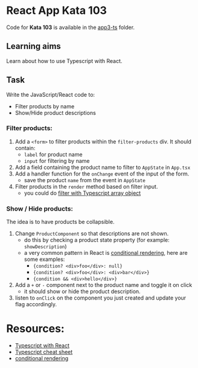 # React App Kata 103

Code for **Kata 103** is available in the [app3-ts](app3-ts) folder.

## Learning aims

Learn about how to use Typescript with React.

## Task

Write the JavaScript/React code to: 

* Filter products by name
* Show/Hide product descriptions

### Filter products:
1. Add a `<form>` to filter products within the `filter-products` div. It should contain:
    * `label` for product name
    * `input` for filtering by name
1. Add a field containing the product name to filter to `AppState` in `App.tsx`
1. Add a handler function for the `onChange` event of the input of the form.
    * save the product `name` from the event in `AppState`
1. Filter products in the `render` method based on filter input.
    * you could do [filter with Typescript array object](https://www.tutorialspoint.com/typescript/typescript_array_filter.htm)

### Show / Hide products:

The idea is to have products be collapsible. 
1. Change `ProductComponent` so that descriptions are not shown.
    * do this by checking a product state property (for example: `showDescription`)
    * a very common pattern in React is [conditional rendering](https://facebook.github.io/react/docs/conditional-rendering.html), here are some examples:
        * `{condition? <div>foo</div>: null}`
        * `{condition? <div>foo</div>: <div>bar</div>}`
        * `{condition && <div>hello</div>}`
1. Add a `+` or `-` component next to the product name and toggle it on click
    * it should show or hide the product description.
1. listen to `onClick` on the component you just created and update your flag accordingly.

# Resources:
* [Typescript with React](https://mikebridge.github.io/articles/getting-started-typescript-react-2/)
* [Typescript cheat sheet](https://www.sitepen.com/blog/2013/12/31/typescript-cheat-sheet/)
* [conditional rendering](https://facebook.github.io/react/docs/conditional-rendering.html)
